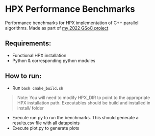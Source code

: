 # HPX Performance Benchmarks

Performance benchmarks for HPX implementation of C++ parallel algorithms.
Made as part of [my 2022 GSoC project](https://pansysk75.github.io/blog/summer-of-code-2022/)

## Requirements:

* Functional HPX installation 
* Python & corresponding python modules


## How to run:

* Run ```bash cmake_build.sh```
>Note: You will need to modify HPX_DIR to point to the appropriate HPX installation path.
Executables should be build and installed in install/ folder
* Execute run.py to run the benchmarks. This should generate a results.csv file with all datapoints
* Execute plot.py to generate plots


